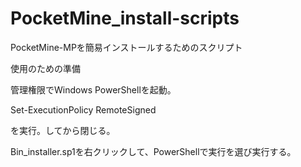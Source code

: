 # PocketMine_install-scripts
PocketMine-MPを簡易インストールするためのスクリプト


使用のための準備

管理権限でWindows PowerShellを起動。

Set-ExecutionPolicy RemoteSigned

を実行。してから閉じる。

Bin_installer.sp1を右クリックして、PowerShellで実行を選び実行する。
